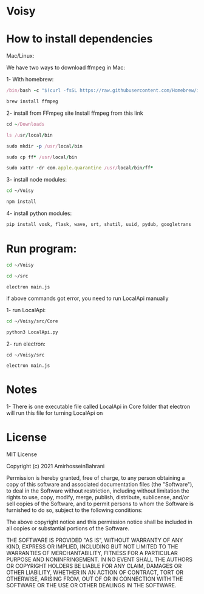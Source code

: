 # Voisy
 
# How to install dependencies

Mac/Linux:

We have two ways to download ffmpeg in Mac:

1- With homebrew:
```ruby
/bin/bash -c "$(curl -fsSL https://raw.githubusercontent.com/Homebrew/install/HEAD/install.sh)"

brew install ffmpeg
```

2- install from FFmpeg site
Install ffmpeg from this link
```ruby
cd ~/Downloads

ls /usr/local/bin

sudo mkdir -p /usr/local/bin

sudo cp ff* /usr/local/bin

sudo xattr -dr com.apple.quarantine /usr/local/bin/ff*
```

3- install node modules:
```bash
cd ~/Voisy

npm install
```

4- install python modules:
```bash
pip install vosk, flask, wave, srt, shutil, uuid, pydub, googletrans
```

# Run program:

```bash
cd ~/Voisy

cd ~/src

electron main.js
```

if above commands got error, you need to run LocalApi manually

1- run LocalApi:
```bash
cd ~/Voisy/src/Core

python3 LocalApi.py
```

2- run electron:
```
cd ~/Voisy/src

electron main.js
```

# Notes

1- There is one executable file called LocalApi in Core folder that electron will run this file for turning LocalApi on



# License

MIT License

Copyright (c) 2021 AmirhosseinBahrani

Permission is hereby granted, free of charge, to any person obtaining a copy
of this software and associated documentation files (the "Software"), to deal
in the Software without restriction, including without limitation the rights
to use, copy, modify, merge, publish, distribute, sublicense, and/or sell
copies of the Software, and to permit persons to whom the Software is
furnished to do so, subject to the following conditions:

The above copyright notice and this permission notice shall be included in all
copies or substantial portions of the Software.

THE SOFTWARE IS PROVIDED "AS IS", WITHOUT WARRANTY OF ANY KIND, EXPRESS OR
IMPLIED, INCLUDING BUT NOT LIMITED TO THE WARRANTIES OF MERCHANTABILITY,
FITNESS FOR A PARTICULAR PURPOSE AND NONINFRINGEMENT. IN NO EVENT SHALL THE
AUTHORS OR COPYRIGHT HOLDERS BE LIABLE FOR ANY CLAIM, DAMAGES OR OTHER
LIABILITY, WHETHER IN AN ACTION OF CONTRACT, TORT OR OTHERWISE, ARISING FROM,
OUT OF OR IN CONNECTION WITH THE SOFTWARE OR THE USE OR OTHER DEALINGS IN THE
SOFTWARE.
